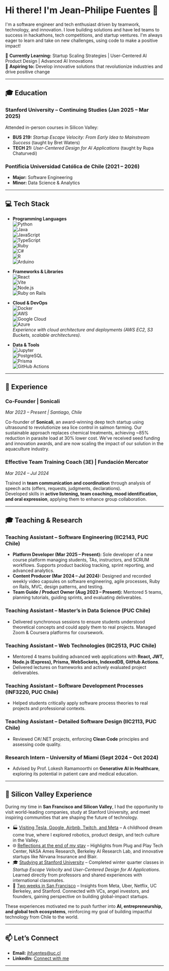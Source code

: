 # Hi there! I'm Jean-Philipe Fuentes 👋

I'm a software engineer and tech enthusiast driven by teamwork, technology, and innovation. I love building solutions and have led teams to success in hackathons, tech competitions, and startup ventures. I'm always eager to learn and take on new challenges, using code to make a positive impact!

🌱 **Currently Learning:** Startup Scaling Strategies | User-Centered AI Product Design | Advanced AI Innovations  
🚀 **Aspiring to:** Develop innovative solutions that revolutionize industries and drive positive change

---

## 🎓 Education

### Stanford University – Continuing Studies (Jan 2025 – Mar 2025)  
Attended in-person courses in Silicon Valley:  
- **BUS 219:** *Startup Escape Velocity: From Early Idea to Mainstream Success* (taught by Bret Waters)  
- **TECH 21:** *User-Centered Design for AI Applications* (taught by Rupa Chaturvedi)  

### Pontificia Universidad Católica de Chile (2021 – 2026)  
- **Major:** Software Engineering  
- **Minor:** Data Science & Analytics  

---

## 💻 Tech Stack

- **Programming Languages**  
  ![Python](https://img.shields.io/badge/Python-3776AB?logo=python&logoColor=fff)  
  ![Java](https://img.shields.io/badge/Java-007396?logo=java&logoColor=white)  
  ![JavaScript](https://img.shields.io/badge/JavaScript-F7DF1E?logo=javascript&logoColor=000)  
  ![TypeScript](https://img.shields.io/badge/TypeScript-3178C6?logo=typescript&logoColor=fff)  
  ![Ruby](https://img.shields.io/badge/Ruby-CC342D?logo=ruby&logoColor=fff)  
  ![C#](https://img.shields.io/badge/C%23-239120?logo=c-sharp&logoColor=fff)  
  ![R](https://img.shields.io/badge/R-276DC3?logo=r&logoColor=fff)  
  ![Arduino](https://img.shields.io/badge/Arduino-00979D?logo=arduino&logoColor=fff)

- **Frameworks & Libraries**  
  ![React](https://img.shields.io/badge/React-%2320232a.svg?logo=react&logoColor=%2361DAFB)  
  ![Vite](https://img.shields.io/badge/Vite-646CFF?logo=vite&logoColor=fff)  
  ![Node.js](https://img.shields.io/badge/Node.js-339933?logo=nodedotjs&logoColor=fff)  
  ![Ruby on Rails](https://img.shields.io/badge/Ruby_on_Rails-CC0000?logo=ruby-on-rails&logoColor=fff)

- **Cloud & DevOps**  
  ![Docker](https://img.shields.io/badge/Docker-2496ED?logo=docker&logoColor=fff)  
  ![AWS](https://custom-icon-badges.demolab.com/badge/AWS-%23FF9900.svg?logo=aws&logoColor=white)  
  ![Google Cloud](https://img.shields.io/badge/Google_Cloud-4285F4?logo=google-cloud&logoColor=fff)  
  ![Azure](https://img.shields.io/badge/Microsoft_Azure-0078D4?logo=microsoft-azure&logoColor=fff)  
  *Experience with cloud architecture and deployments (AWS EC2, S3 Buckets, scalable architectures).*

- **Data & Tools**  
  ![Jupyter](https://img.shields.io/badge/Jupyter-F37626?logo=jupyter&logoColor=fff)  
  ![PostgreSQL](https://img.shields.io/badge/PostgreSQL-336791?logo=postgresql&logoColor=fff)  
  ![Prisma](https://img.shields.io/badge/Prisma-2D3748?logo=prisma&logoColor=fff)  
  ![GitHub Actions](https://img.shields.io/badge/GitHub_Actions-2088FF?logo=github-actions&logoColor=fff)

---

## 💼 Experience

### Co-Founder | Sonicali  
_Mar 2023 – Present | Santiago, Chile_

Co-founder of **Sonicali**, an award-winning deep tech startup using ultrasound to revolutionize sea lice control in salmon farming. Our sustainable approach replaces chemical treatments, achieving ~85% reduction in parasite load at 30% lower cost. We’ve received seed funding and innovation awards, and are now scaling the impact of our solution in the aquaculture industry.

### Effective Team Training Coach (3E) | Fundación Mercator  
_Mar 2024 – Jul 2024_

Trained in **team communication and coordination** through analysis of speech acts (offers, requests, judgments, declarations).  
Developed skills in **active listening, team coaching, mood identification, and oral expression**, applying them to enhance group collaboration.

---

## 🎓 Teaching & Research

### Teaching Assistant – Software Engineering (IIC2143, PUC Chile)  
- **Platform Developer (Mar 2025 – Present):** Sole developer of a new course platform managing students, TAs, instructors, and SCRUM workflows. Supports product backlog tracking, sprint reporting, and advanced analytics.  
- **Content Producer (Mar 2024 – Jul 2024):** Designed and recorded weekly video capsules on software engineering, agile processes, Ruby on Rails, MVC, design patterns, and testing.  
- **Team Guide / Product Owner (Aug 2023 – Present):** Mentored 5 teams, planning tutorials, guiding sprints, and evaluating deliverables.

### Teaching Assistant – Master’s in Data Science (PUC Chile)  
- Delivered synchronous sessions to ensure students understood theoretical concepts and could apply them to real projects. Managed Zoom & Coursera platforms for coursework.

### Teaching Assistant – Web Technologies (IIC2513, PUC Chile)  
- Mentored 4 teams building advanced web applications with **React, JWT, Node.js (Express), Prisma, WebSockets, IndexedDB, GitHub Actions**.  
- Delivered lectures on frameworks and actively evaluated project deliverables.

### Teaching Assistant – Software Development Processes (INF3220, PUC Chile)  
- Helped students critically apply software process theories to real projects and professional contexts.

### Teaching Assistant – Detailed Software Design (IIC2113, PUC Chile)  
- Reviewed C#/.NET projects, enforcing **Clean Code** principles and assessing code quality.

### Research Intern – University of Miami (Sept 2024 – Oct 2024)  
- Advised by Prof. Lokesh Ramamoorthi on **Generative AI in Healthcare**, exploring its potential in patient care and medical education.

---

## 🌉 Silicon Valley Experience

During my time in **San Francisco and Silicon Valley**, I had the opportunity to visit world-leading companies, study at Stanford University, and meet inspiring communities that are shaping the future of technology.  

- 🏭 [Visiting Tesla, Google, Airbnb, Twitch, and Meta](https://www.linkedin.com/feed/update/urn:li:activity:7299158977752301568/) – A childhood dream come true, where I explored robotics, product design, and tech culture in the Valley.  
- 🌐 [Reflections at the end of my stay](https://www.linkedin.com/posts/jean-philipe-fuentes-bordagaray_my-stay-in-san-francisco-has-come-to-an-end-activity-7303192440310489088-Pt1z) – Highlights from Plug and Play Tech Center, NASA Ames Research, Berkeley AI Research Lab, and innovative startups like Nirvana Insurance and Blair.  
- 🎓 [Studying at Stanford University](https://www.linkedin.com/posts/jean-philipe-fuentes-bordagaray_i-studied-at-stanford-university-yesterday-activity-7305670943756996608-9LFX) – Completed winter quarter classes in *Startup Escape Velocity* and *User-Centered Design for AI Applications*. Learned directly from professors and shared experiences with international classmates.  
- 🌉 [Two weeks in San Francisco](https://www.linkedin.com/posts/jean-philipe-fuentes-bordagaray_almost-two-weeks-in-san-francisco-and-i-activity-7296052877855186944-jp08) – Insights from Meta, Uber, Netflix, UC Berkeley, and Stanford. Connected with VCs, angel investors, and founders, gaining perspective on building global-impact startups.  

These experiences motivated me to push further into **AI, entrepreneurship, and global tech ecosystems**, reinforcing my goal of building impactful technology from Chile to the world.

---

## 📫 Let’s Connect

- **Email:** jhfuentes@uc.cl  
- **LinkedIn:** [Connect with me](https://www.linkedin.com/in/jean-philipe-fuentes-bordagaray/)  

---
